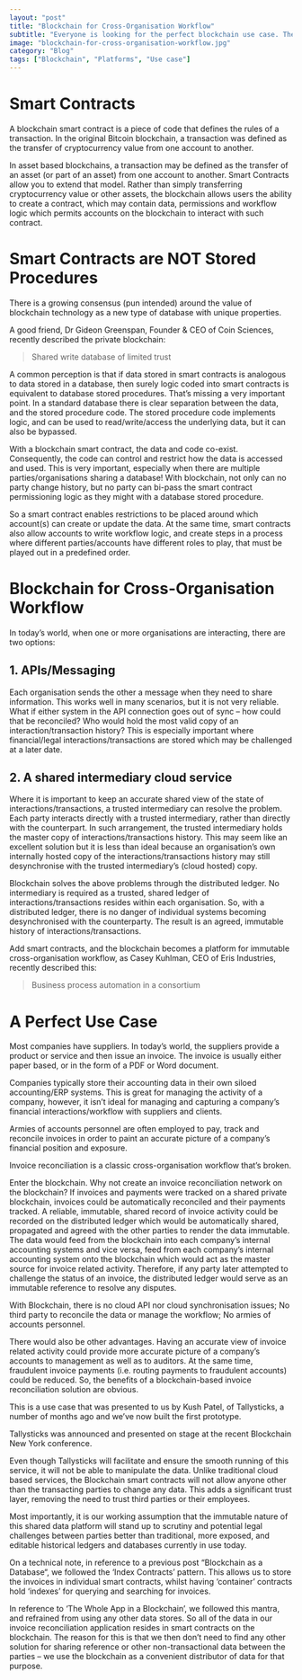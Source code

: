 ```yaml
---
layout: "post"
title: "Blockchain for Cross-Organisation Workflow"
subtitle: "Everyone is looking for the perfect blockchain use case. There’s a lot of talk about blockchains, and there are a number of smart people working on improving the underlying blockchain platform technology (consensus algorithms, throughput). However, there are very few good use cases actually being built and realised using blockchain technology."
image: "blockchain-for-cross-organisation-workflow.jpg"
category: "Blog"
tags: ["Blockchain", "Platforms", "Use case"]
---
```


# Smart Contracts

A blockchain smart contract is a piece of code that defines the rules of a transaction. In the original Bitcoin blockchain, a transaction was defined as the transfer of cryptocurrency value from one account to another.

In asset based blockchains, a transaction may be defined as the transfer of an asset (or part of an asset) from one account to another. Smart Contracts allow you to extend that model. Rather than simply transferring cryptocurrency value or other assets, the blockchain allows users the ability to create a contract, which may contain data, permissions and workflow logic which permits accounts on the blockchain to interact with such contract.


# Smart Contracts are NOT Stored Procedures

There is a growing consensus (pun intended) around the value of blockchain technology as a new type of database with unique properties.

A good friend, Dr Gideon Greenspan, Founder & CEO of Coin Sciences, recently described the private blockchain:

> Shared write database of limited trust

A common perception is that if data stored in smart contracts is analogous to data stored in a database, then surely logic coded into smart contracts is equivalent to database stored procedures. That’s missing a very important point. In a standard database there is clear separation between the data, and the stored procedure code. The stored procedure code implements logic, and can be used to read/write/access the underlying data, but it can also be bypassed.

With a blockchain smart contract, the data and code co-exist. Consequently, the code can control and restrict how the data is accessed and used. This is very important, especially when there are multiple parties/organisations sharing a database! With blockchain, not only can no party change history, but no party can bi-pass the smart contract permissioning logic as they might with a database stored procedure.

So a smart contract enables restrictions to be placed around which account(s) can create or update the data. At the same time, smart contracts also allow accounts to write workflow logic, and create steps in a process where different parties/accounts have different roles to play, that must be played out in a predefined order.


# Blockchain for Cross-Organisation Workflow

In today’s world, when one or more organisations are interacting, there are two options:

## 1. APIs/Messaging

Each organisation sends the other a message when they need to share information. This works well in many scenarios, but it is not very reliable. What if either system in the API connection goes out of sync – how could that be reconciled? Who would hold the most valid copy of an interaction/transaction history? This is especially important where financial/legal interactions/transactions are stored which may be challenged at a later date.

## 2. A shared intermediary cloud service

Where it is important to keep an accurate shared view of the state of interactions/transactions, a trusted intermediary can resolve the problem. Each party interacts directly with a trusted intermediary, rather than directly with the counterpart. In such arrangement, the trusted intermediary holds the master copy of interactions/transactions history. This may seem like an excellent solution but it is less than ideal because an organisation’s own internally hosted copy of the interactions/transactions history may still desynchronise with the trusted intermediary’s (cloud hosted) copy.

Blockchain solves the above problems through the distributed ledger. No intermediary is required as a trusted, shared ledger of interactions/transactions resides within each organisation. So, with a distributed ledger, there is no danger of individual systems becoming desynchronised with the counterparty. The result is an agreed, immutable history of interactions/transactions.

Add smart contracts, and the blockchain becomes a platform for immutable cross-organisation workflow, as Casey Kuhlman, CEO of Eris Industries, recently described this:

> Business process automation in a consortium

# A Perfect Use Case

Most companies have suppliers. In today’s world, the suppliers provide a product or service and then issue an invoice. The invoice is usually either paper based, or in the form of a PDF or Word document.

Companies typically store their accounting data in their own siloed accounting/ERP systems. This is great for managing the activity of a company, however, it isn’t ideal for managing and capturing a company’s financial interactions/workflow with suppliers and clients.

Armies of accounts personnel are often employed to pay, track and reconcile invoices in order to paint an accurate picture of a company’s financial position and exposure.

Invoice reconciliation is a classic cross-organisation workflow that’s broken.

Enter the blockchain. Why not create an invoice reconciliation network on the blockchain? If invoices and payments were tracked on a shared private blockchain, invoices could be automatically reconciled and their payments tracked. A reliable, immutable, shared record of invoice activity could be recorded on the distributed ledger which would be automatically shared, propagated and agreed with the other parties to render the data immutable. The data would feed from the blockchain into each company’s internal accounting systems and vice versa, feed from each company’s internal accounting system onto the blockchain which would act as the master source for invoice related activity. Therefore, if any party later attempted to challenge the status of an invoice, the distributed ledger would serve as an immutable reference to resolve any disputes.

With Blockchain, there is no cloud API nor cloud synchronisation issues; No third party to reconcile the data or manage the workflow; No armies of accounts personnel.

There would also be other advantages. Having an accurate view of invoice related activity could provide more accurate picture of a company’s accounts to management as well as to auditors. At the same time, fraudulent invoice payments (i.e. routing payments to fraudulent accounts) could be reduced. So, the benefits of a blockchain-based invoice reconciliation solution are obvious.

This is a use case that was presented to us by Kush Patel, of Tallysticks, a number of months ago and we’ve now built the first prototype.

Tallysticks was announced and presented on stage at the recent Blockchain New York conference.

Even though Tallysticks will facilitate and ensure the smooth running of this service, it will not be able to manipulate the data. Unlike traditional cloud based services, the Blockchain smart contracts will not allow anyone other than the transacting parties to change any data. This adds a significant trust layer, removing the need to trust third parties or their employees.

Most importantly, it is our working assumption that the immutable nature of this shared data platform will stand up to scrutiny and potential legal challenges between parties better than traditional, more exposed, and editable historical ledgers and databases currently in use today.

On a technical note, in reference to a previous post “Blockchain as a Database“, we followed the ‘Index Contracts’ pattern. This allows us to store the invoices in individual smart contracts, whilst having ‘container’ contracts hold ‘indexes’ for querying and searching for invoices.

In reference to ‘The Whole App in a Blockchain’, we followed this mantra, and refrained from using any other data stores. So all of the data in our invoice reconciliation application resides in smart contracts on the blockchain. The reason for this is that we then don’t need to find any other solution for sharing reference or other non-transactional data between the parties – we use the blockchain as a convenient distributor of data for that purpose.
